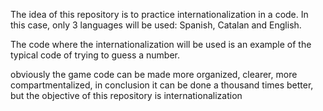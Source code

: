 
The idea of this repository is to practice internationalization in a code. In this case, only 3 languages will be used: Spanish, Catalan and English.

The code where the internationalization will be used is an example of the typical code of trying to guess a number.

obviously the game code can be made more organized, clearer, more compartmentalized, in conclusion it can be done a thousand times better, but the objective of this repository is internationalization
